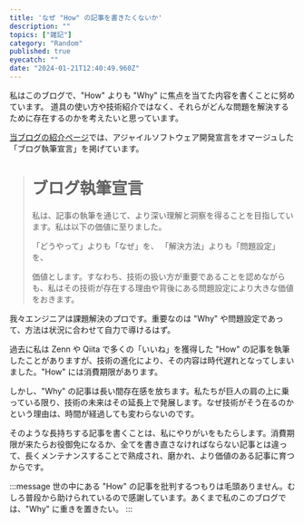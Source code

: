 ```yaml
---
title: 'なぜ "How" の記事を書きたくないか'
description: ""
topics: ["雑記"]
category: "Random"
published: true
eyecatch: ""
date: "2024-01-21T12:40:49.960Z"
---
```


私はこのブログで、"How" よりも "Why" に焦点を当てた内容を書くことに努めています。
道具の使い方や技術紹介ではなく、それらがどんな問題を解決するために存在するのかを考えたいと思っています。

[当ブログの紹介ページ](https://9sako6.com/about/)では、アジャイルソフトウェア開発宣言をオマージュした「ブログ執筆宣言」を掲げています。

> # ブログ執筆宣言
>
> 私は、記事の執筆を通じて、より深い理解と洞察を得ることを目指しています。私は以下の価値に至りました。
>
> 「どうやって」よりも「なぜ」を、
> 「解決方法」よりも「問題設定」を、
>
> 価値とします。すなわち、技術の扱い方が重要であることを認めながらも、私はその技術が存在する理由や背後にある問題設定により大きな価値をおきます。

我々エンジニアは課題解決のプロです。重要なのは "Why" や問題設定であって、方法は状況に合わせて自力で導けるはず。

過去に私は Zenn や Qiita で多くの「いいね」を獲得した "How" の記事を執筆したことがありますが、技術の進化により、その内容は時代遅れとなってしまいました。"How" には消費期限があります。

しかし、"Why" の記事は長い間存在感を放ちます。私たちが巨人の肩の上に乗っている限り、技術の未来はその延長上で発展します。なぜ技術がそう在るのかという理由は、時間が経過しても変わらないのです。

そのような長持ちする記事を書くことは、私にやりがいをもたらします。消費期限が来たらお役御免になるか、全てを書き直さなければならない記事とは違って、長くメンテナンスすることで熟成され、磨かれ、より価値のある記事に育つからです。

:::message
世の中にある "How" の記事を批判するつもりは毛頭ありません。むしろ普段から助けられているので感謝しています。あくまで私のこのブログでは、"Why" に重きを置きたい。
:::
